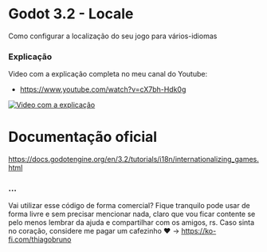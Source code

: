# Godot 3.2 - Locale

Como configurar a localização do seu jogo para vários-idiomas

### Explicação
Video com a explicação completa no meu canal do Youtube: 
- https://www.youtube.com/watch?v=cX7bh-Hdk0g

[![Video com a explicação](https://img.youtube.com/vi/cX7bh-Hdk0g/0.jpg)](https://www.youtube.com/watch?v=cX7bh-Hdk0g)

# Documentação oficial
https://docs.godotengine.org/en/3.2/tutorials/i18n/internationalizing_games.html

### ...
Vai utilizar esse código de forma comercial? Fique tranquilo pode usar de forma livre e sem precisar mencionar nada, claro que vou ficar contente se pelo menos lembrar da ajuda e compartilhar com os amigos, rs. Caso sinta no coração, considere me pagar um cafezinho :heart: -> https://ko-fi.com/thiagobruno



